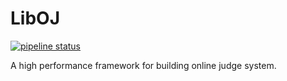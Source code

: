 # LibOJ

[![pipeline status](https://gitlab.com/hr567/liboj/badges/master/pipeline.svg)](https://gitlab.com/hr567/liboj/commits/master)

A high performance framework for building online judge system.
